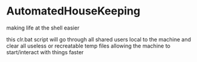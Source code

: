 # AutomatedHouseKeeping
making life at the shell easier

this clr.bat script will go through all shared users local to the machine and clear
all useless or recreatable temp files 
allowing the machine to start/interact with things faster
